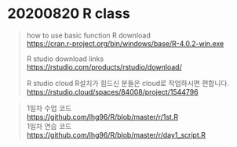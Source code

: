 # 20200820 R class  
> how to use basic function 
> R download  
> https://cran.r-project.org/bin/windows/base/R-4.0.2-win.exe  
>  
> R studio download links  
> https://rstudio.com/products/rstudio/download/  
>
> R studio cloud   R설치가 힘드신 분들은 cloud로 작업하시면 편합니다.
> https://rstudio.cloud/spaces/84008/project/1544796  

> 1일차 수업 코드  
> https://github.com/lhg96/R/blob/master/r/1st.R  
> 1일차 연습 코드  
> https://github.com/lhg96/R/blob/master/r/day1_script.R  
